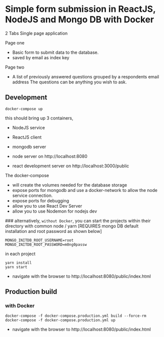 # Simple form submission in ReactJS, NodeJS and Mongo DB with Docker

2 Tabs Single page application

Page one

- Basic form to submit data to the database.
- saved by email as index key

Page two

- A list of previously answered questions grouped by a respondents email address
  The questions can be anything you wish to ask.

## Development

```
docker-compose up
```

this should bring up 3 containers,

- NodeJS service
- ReactJS client
- mongodb server

- node server on http://localhost:8080
- react development server on http://localhost:3000/public

The docker-compose

- will create the volumes needed for the database storage
- expose ports for mongodb and use a docker-network to allow the node service connection.
- expose ports for debugging
- allow you to use React Dev Server
- allow you to use Nodemon for nodejs dev

### alternatively, `without Docker`, you can start the projects within their directory with common node / yarn
[REQUIRES mongo DB default installation and root password as shown below]

```
MONGO_INITDB_ROOT_USERNAME=root
MONGO_INITDB_ROOT_PASSWORD=m0ng0passw
```

in each project

```
yarn install
yarn start
```

- navigate with the browser to http://localhost:8080/public/index.html

## Production build

### with Docker

```
docker-compose -f docker-compose.production.yml build --force-rm
docker-compose -f docker-compose.production.yml up
```

- navigate with the browser to http://localhost:8080/public/index.html
